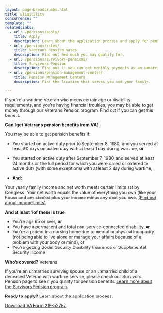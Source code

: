 ```yaml
---
layout: page-breadcrumbs.html
title: Eligibility
concurrence: ""
template: ""
relatedlinks:
  - url: /pensions/apply/
    title: Apply
    description: Learn about the application process and apply for pension benefits.
  - url: /pensions/rates/
    title: Veterans Pension Rates
    description: Find out how much you may qualify for.
  - url: /pensions/survivors-pensions/
    title: Survivors Pension
    description: Find out if you can get monthly payments as an unmarried surviving spouse or unmarried child of a deceased Veteran with wartime service
  - url: /pensions/pension-management-center/
    title: Pension Management Centers
    description: Find the location that serves you and your family. 

---
```


<div class="va-introtext">

If you’re a wartime Veteran who meets certain age or disability requirements, and you’re having financial troubles, you may be able to get money through our Veterans Pension program. Find out if you can get this benefit. 

</div>

<div class="feature" markdown=“1”>

<strong>Can I get Veterans pension benefits from VA?</strong>

You may be able to get pension benefits if:

- You started on active duty prior to September 8, 1980, and you served at least 90 days on active duty with at least 1 day during wartime, <strong>or</strong>
- You started on active duty after September 7, 1980, and served at least 24 months or the full period for which you were called or ordered to active duty (with some exceptions) with at least 2 day during wartime,

- <strong>And:</strong>

Your yearly family income and net worth meets certain limits set by Congress. Your net worth equals the value of everything you own (like your house and any stocks) plus your income minus any debt you owe. [(Find out about income limits)](/pensions/rates/).

<strong>And at least 1 of these is true:</strong>

- You’re age 65 or over, <strong>or</strong>
- You have a permanent and total non-service-connected disability, <strong>or</strong>
- You’re a patient in a nursing home due to mental or physical incapacity (not being able to live alone or manage your affairs because of a problem with your body or mind), <strong>or</strong>
- You’re getting Social Security Disability Insurance or Supplemental Security Income

<strong>Who’s covered?</strong>
Veterans

If you’re an unmarried surviving spouse or an unmarried child of a deceased Veteran with wartime service, please check our Survivors Pension page to see if you qualify for pension benefits. [Learn more about the Survivors Pension program](/pensions/survivors-pensions/).

</div>

**Ready to apply?** 
[Learn about the application process](/pensions/apply/). 

<a class=“usa-button-primary” href="http://www.vba.va.gov/pubs/forms/VBA-21P-527EZ-ARE.pdf">Download VA Form 21P-527EZ</a>.
